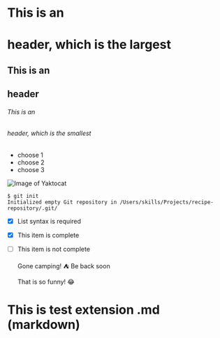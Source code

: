 # This is an <h1> header, which is the largest
## This is an <h2> header
###### This is an <h6> header, which is the smallest
  - choose 1
  - choose 2
  - choose 3
  
  ![Image of Yaktocat](https://octodex.github.com/images/yaktocat.png)
  
```
$ git init
Initialized empty Git repository in /Users/skills/Projects/recipe-repository/.git/
```
- [x] List syntax is required
- [x] This item is complete
- [ ] This item is not complete

  
  Gone camping! :tent: Be back soon
  
  That is so funny! :joy:
  
  
# **This is test extension .md (markdown)**
